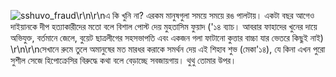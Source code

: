 ![sshuvo_fraud](https://user-images.githubusercontent.com/57209793/67924064-c0a49f80-fbd9-11e9-87c6-e3b18993e220.png)\r\n\r\nএ কি খুনি না? এরকম মানুষগুলা সময়ে সময়ে রঙ পালটায়। একটা বছর আগেও দাইয়ানকে দীপ হত্যাকারীদের মতো বলে বিশাল পোস্ট দেয় মুহতাসিম ফুয়াদ ('১৪ ব্যাচ। আবরার ফাহাদের খুনের দায়ে অভিযুক্ত, বর্তমানে জেলে, বুয়েট ছাত্রলীগের সহসভাপতি এবং একজন গলা ফাটানো কুত্তার বাচ্চা যার ভেতরে কিছুই নাই) \r\n\r\nসেখানে রুমে তুলে অমানুষের মত মারধর করাকে সমর্থন দেয় এই শিহাব শুভ (মেকা'১৪), যে কিনা এখন পুরো সুশীল সেজে হিপোক্রেসির বিরুদ্ধে কথা বলে বেড়াচ্ছে সবজায়গায়। থুথু তোমার উপর।  